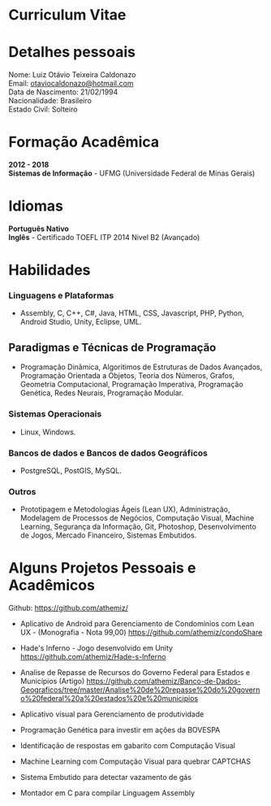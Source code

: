 # Curriculum Vitae 

# Detalhes pessoais

Nome: Luiz Otávio Teixeira Caldonazo<br>
Email: otaviocaldonazo@hotmail.com<br>
Data de Nascimento: 21/02/1994<br>
Nacionalidade: Brasileiro<br>
Estado Civil: Solteiro<br>

# Formação Acadêmica

**2012 - 2018**<br> 
**Sistemas de Informação** - UFMG (Universidade Federal de Minas Gerais)

# Idiomas

**Português Nativo**<br>
**Inglês** - Certificado TOEFL ITP 2014 Nivel B2 (Avançado)

# Habilidades

### Linguagens e Plataformas
- Assembly, C, C++, C#, Java, HTML, CSS, Javascript, PHP, Python, Android Studio, Unity, Eclipse, UML. 

## Paradigmas e Técnicas de Programação
 - Programação Dinâmica, Algoritimos de Estruturas de Dados Avançados, Programação Orientada a Objetos, Teoria dos Números, Grafos, Geometria Computacional, Programação Imperativa, Programação Genética, Redes Neurais, Programação Modular.

### Sistemas Operacionais
- Linux, Windows.

### Bancos de dados e Bancos de dados Geográficos
- PostgreSQL, PostGIS, MySQL.

### Outros
- Prototipagem e Metodologias Ágeis (Lean UX), Administração, Modelagem de Processos de Negócios, Computação Visual, Machine Learning, Segurança da Informação, Git, Photoshop, Desenvolvimento de Jogos, Mercado Financeiro, Sistemas Embutidos.

# Alguns Projetos Pessoais e Acadêmicos

Github: https://github.com/athemiz/

- Aplicativo de Android para Gerenciamento de Condomínios com Lean UX - (Monografia - Nota 99,00)
https://github.com/athemiz/condoShare

- Hade's Inferno - Jogo desenvolvido em Unity
 https://github.com/athemiz/Hade-s-Inferno

- Analise de Repasse de Recursos do Governo Federal para Estados e Municípios (Artigo)
https://github.com/athemiz/Banco-de-Dados-Geograficos/tree/master/Analise%20de%20repasse%20do%20governo%20federal%20a%20estados%20e%20municipios

- Aplicativo visual para Gerenciamento de produtividade

- Programação Genética para investir em ações da BOVESPA

- Identificação de respostas em gabarito com Computação Visual

- Machine Learning com Computação Visual para quebrar CAPTCHAS

- Sistema Embutido para detectar vazamento de gás

- Montador em C para compilar Linguagem Assembly
